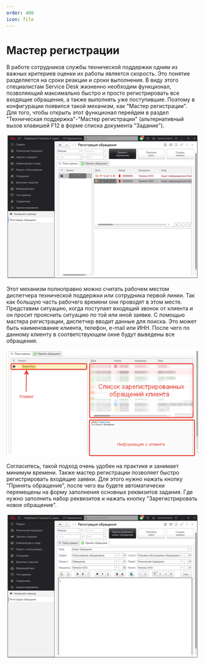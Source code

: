 ```yaml
---
order: 400
icon: file
---
```


# Мастер регистрации

В работе сотрудников службы технической поддержки одним из важных критериев оценки их работы является скорость. Это понятие разделяется на сроки реакции и сроки выполнения. В виду этого специалистам Service Desk жизненно необходим функционал, позволяющий максимально быстро и просто регистрировать все входящие обращения, а также выполнять уже поступившие. Поэтому в конфигурации появился такой механизм, как "Мастер регистрации". Для того, чтобы открыть этот функционал перейдем в раздел "Техническая поддержка"-"Мастер регистрации" (альтернативный вызов клавишей F12 в форме списка документа "Задание").

![01_МастерРегистрации](static/01_МастерРегистрации.png)

Этот механизм полноправно можно считать рабочем местом диспетчера технической поддержки или сотрудника первой линии. Так как большую часть рабочего времени они проводят в этом месте. Представим ситуацию, когда поступает входящий звонок от клиента и он просит прояснить ситуацию по той или иной заявке. С помощью мастера регистрации, диспетчер вводит данные для поиска. Это может быть наименование клиента, телефон, e-mail или ИНН. После чего по данному клиенту в соответствующем окне будут выведены все обращения. 

![02_МастерРегистрации](static/02_МастерРегистрации.png)

Согласитесь, такой подход очень удобен на практике и занимает минимум времени. Также мастер регистрации позволяет быстро регистрировать входящие заявки. Для этого нужно нажать кнопку "Принять обращение", после чего вы будете автоматически перемещены на форму заполнения основных реквизитов задания. Где нужно заполнить набор реквизитов и нажать кнопку "Зарегистрировать новое обращение".

![03_МастерРегистрации](static/03_МастерРегистрации.png)